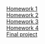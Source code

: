 [Homework 1](https://destinyks.github.io/genius-homework/homework-1)<br>
[Homework 2](https://destinyks.github.io/genius-homework/homework-2)<br>
[Homework 3](https://destinyks.github.io/genius-homework/homework-3)<br>
[Homework 4](https://destinyks.github.io/genius-homework/homework-4)<br>
[Final project](https://destinyks.github.io/genius-homework/final-project)<br>
